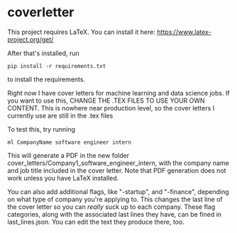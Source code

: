 # coverletter

This project requires LaTeX. You can install it here: https://www.latex-project.org/get/

After that's installed, run
```
pip install -r requirements.txt
```
to install the requirements.

Right now I have cover letters for machine learning and data science jobs. If you want to use this, CHANGE THE .TEX FILES TO USE YOUR OWN CONTENT.
This is nowhere near production level, so the cover letters I currently use are still in the .tex files

To test this, try running
```
ml CompanyName software engineer intern
```
This will generate a PDF in the new folder cover_letters/Company1_software_engineer_intern, with the company name and job title included in the cover letter.
Note that PDF generation does not work unless you have LaTeX installed.

You can also add additional flags, like "-startup", and "-finance", depending on what type of company you're applying to. This changes the last line of the cover letter so you can _really_ suck up to each company. These flag categories, along with the associated last lines they have, can be fined in last_lines.json. You can edit the text they produce there, too.
